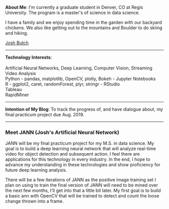 <HEAD>  
<!-- Global site tag (gtag.js) - Google Analytics -->
<script async src="https://www.googletagmanager.com/gtag/js?id=UA-116290644-1"></script>
<script>
  window.dataLayer = window.dataLayer || [];
  function gtag(){dataLayer.push(arguments);}
  gtag('js', new Date());

  gtag('config', 'UA-116290644-1');
</script>
</HEAD>

<script type="text/javascript" src="https://platform.linkedin.com/badges/js/profile.js" async defer></script>

__About Me__: I'm currently a graduate student in Denver, CO at Regis University. The program is a master's of science in data science. 

I have a family and we enjoy spending time in the garden with our backyard chickens. We also like getting out to the mountains and Boulder to do skiing and hiking.

<div class="LI-profile-badge"  data-version="v1" data-size="medium" data-locale="en_US" data-type="horizontal" data-theme="dark" data-vanity="joshbutch"><a class="LI-simple-link" href='https://www.linkedin.com/in/joshbutch?trk=profile-badge'>Josh Butch</a></div>

***
__Technology Interests__: <br><br>Artificial Neural Networks, Deep Learning, Computer Vision, Streaming Video Analysis<br>
                          Python - pandas, matplotlib, OpenCV, plotly, Bokeh - Jupyter Notebooks<br>
                          R - ggplot2, caret, randomForest, plyr, stringr - RStudio<br>
                          Tableau<br>
                          RapidMiner<br>
                           
***
__Intention of My Blog__: To track the progress of, and have dialogue about, my final practicum project due Aug. 2019.

***
### Meet JANN (Josh's Artificial Neural Network)

JANN will be my final practicum project for my M.S. in data science. My goal is to build a deep learning neural network that will analyze real-time video for object detection and subsequent action. I feel there are applications for this technology in every industry. In the end, I hope to advance my understanding in these technologies and show proficiency for future deep learning analysis.

There will be a few iterations of JANN as the positive image training set I plan on using to train the final version of JANN will need to be mined over the next few months, I'll get into that a little bit later. My first goal is to build a basic ann with OpenCV that will be trained to detect and count the loose change thrown into a frame. 






